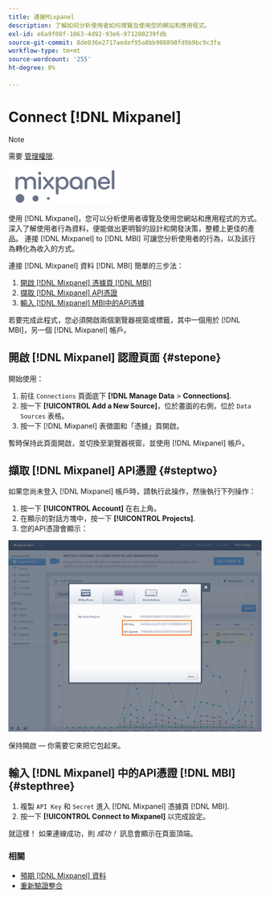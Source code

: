 ```yaml
---
title: 連接Mixpanel
description: 了解如何分析使用者如何導覽及使用您的網站和應用程式。
exl-id: e6a9f08f-1063-4d92-93e6-971280239fdb
source-git-commit: 8de036e2717aedef95a8bb908898fd9b9bc9c3fa
workflow-type: tm+mt
source-wordcount: '255'
ht-degree: 0%

---
```


# Connect [!DNL Mixpanel]

>[!NOTE]
>
>需要 [管理權限](../../../administrator/user-management/user-management.md).

![](../../../assets/Mixpanel_logo.png)

使用 [!DNL Mixpanel]，您可以分析使用者導覽及使用您網站和應用程式的方式。 深入了解使用者行為資料，便能做出更明智的設計和開發決策，整體上更佳的產品。 連接 [!DNL Mixpanel] to [!DNL MBI] 可讓您分析使用者的行為，以及該行為轉化為收入的方式。

連接 [!DNL Mixpanel] 資料 [!DNL MBI] 簡單的三步法：

1. [開啟 [!DNL Mixpanel] 憑據頁 [!DNL MBI]](#stepone)
1. [擷取 [!DNL Mixpanel] API憑證](#steptwo)
1. [輸入 [!DNL Mixpanel] MBI中的API憑據](#stepthree)

若要完成此程式，您必須開啟兩個瀏覽器視窗或標籤，其中一個用於 [!DNL MBI]，另一個 [!DNL Mixpanel] 帳戶。

## 開啟 [!DNL Mixpanel] 認證頁面 {#stepone}

開始使用：

1. 前往 `Connections` 頁面底下 **[!DNL Manage Data** > **Connections]**.
1. 按一下 **[!UICONTROL Add a New Source]**，位於畫面的右側，位於 `Data Sources` 表格。
1. 按一下 [!DNL Mixpanel] 表徵圖和「憑據」頁開啟。

暫時保持此頁面開啟，並切換至瀏覽器視窗，並使用 [!DNL Mixpanel] 帳戶。

## 擷取 [!DNL Mixpanel] API憑證 {#steptwo}

如果您尚未登入 [!DNL Mixpanel] 帳戶時，請執行此操作，然後執行下列操作：

1. 按一下 **[!UICONTROL Account]** 在右上角。
1. 在顯示的對話方塊中，按一下 **[!UICONTROL Projects]**.
1. 您的API憑證會顯示：

![擷取Mixpanel API憑證](../../../assets/Mixpanel_API_creds.png)

保持開啟 — 你需要它來把它包起來。

## 輸入 [!DNL Mixpanel] 中的API憑證 [!DNL MBI] {#stepthree}

1. 複製 `API Key` 和 `Secret` 進入 [!DNL Mixpanel] 憑據頁 [!DNL MBI].
1. 按一下 **[!UICONTROL Connect to Mixpanel]** 以完成設定。

就這樣！ 如果連線成功，則 _成功！_ 訊息會顯示在頁面頂端。

### 相關

* [預期 [!DNL Mixpanel] 資料](../integrations/mixpanel-data.md)
* [重新驗證整合](https://experienceleague.adobe.com/docs/commerce-knowledge-base/kb/how-to/mbi-reauthenticating-integrations.html?lang=en)
